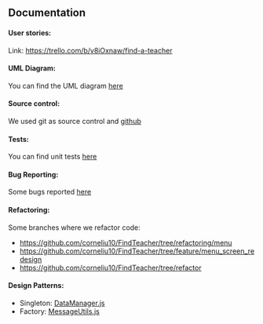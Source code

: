 ## Documentation

#### User stories:
Link: https://trello.com/b/v8iOxnaw/find-a-teacher

#### UML Diagram:
You can find the UML diagram [here](https://github.com/corneliu10/FindTeacher/blob/develop/docs/UML_Diagram.PNG)

#### Source control:
We used git as source control and [github](https://github.com/corneliu10/FindTeacher/branches)

#### Tests:
You can find unit tests [here](https://github.com/corneliu10/FindTeacher/tree/develop/__tests__)

#### Bug Reporting:
Some bugs reported [here](https://github.com/corneliu10/FindTeacher/issues)

#### Refactoring:
Some branches where we refactor code:
  - https://github.com/corneliu10/FindTeacher/tree/refactoring/menu
  - https://github.com/corneliu10/FindTeacher/tree/feature/menu_screen_redesign
  - https://github.com/corneliu10/FindTeacher/tree/refactor

#### Design Patterns:
  - Singleton: [DataManager.js](https://github.com/corneliu10/FindTeacher/tree/develop/utils/DataManager.js)
  - Factory: [MessageUtils.js](https://github.com/corneliu10/FindTeacher/tree/develop/utils/MessageUtils.js)
